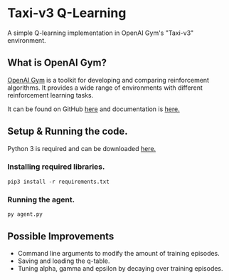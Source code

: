 # Taxi-v3 Q-Learning
 A simple Q-learning implementation in OpenAI Gym's "Taxi-v3" environment.
 
## What is OpenAI Gym?
[OpenAI Gym](https://gym.openai.com/) is a toolkit for developing and comparing reinforcement algorithms. It provides a wide range of environments with different reinforcement learning tasks.

It can be found on GitHub [here](https://github.com/openai/gym) and documentation is [here.](https://gym.openai.com/docs)

## Setup & Running the code.
Python 3 is required and can be downloaded [here.](https://www.python.org/downloads/)
### Installing required libraries.
```
pip3 install -r requirements.txt
```
### Running the agent.
```
py agent.py
```

## Possible Improvements
- Command line arguments to modify the amount of training episodes.
- Saving and loading the q-table.
- Tuning alpha, gamma and epsilon by decaying over training episodes.
